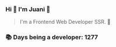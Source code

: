 ### Hi 👋 I&#39;m Juani 🦁

> I&#39;m a Frontend Web Developer SSR. 🍻

### 📚 Days being a developer: 1277
